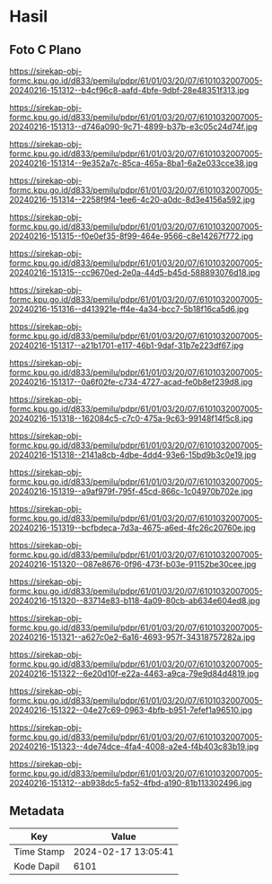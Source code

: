 # Hasil

## Foto C Plano

https://sirekap-obj-formc.kpu.go.id/d833/pemilu/pdpr/61/01/03/20/07/6101032007005-20240216-151312--b4cf96c8-aafd-4bfe-9dbf-28e48351f313.jpg

https://sirekap-obj-formc.kpu.go.id/d833/pemilu/pdpr/61/01/03/20/07/6101032007005-20240216-151313--d746a090-9c71-4899-b37b-e3c05c24d74f.jpg

https://sirekap-obj-formc.kpu.go.id/d833/pemilu/pdpr/61/01/03/20/07/6101032007005-20240216-151314--9e352a7c-85ca-465a-8ba1-6a2e033cce38.jpg

https://sirekap-obj-formc.kpu.go.id/d833/pemilu/pdpr/61/01/03/20/07/6101032007005-20240216-151314--2258f9f4-1ee6-4c20-a0dc-8d3e4156a592.jpg

https://sirekap-obj-formc.kpu.go.id/d833/pemilu/pdpr/61/01/03/20/07/6101032007005-20240216-151315--f0e0ef35-8f99-464e-9566-c8e14267f772.jpg

https://sirekap-obj-formc.kpu.go.id/d833/pemilu/pdpr/61/01/03/20/07/6101032007005-20240216-151315--cc9670ed-2e0a-44d5-b45d-588893076d18.jpg

https://sirekap-obj-formc.kpu.go.id/d833/pemilu/pdpr/61/01/03/20/07/6101032007005-20240216-151316--d413921e-ff4e-4a34-bcc7-5b18f16ca5d6.jpg

https://sirekap-obj-formc.kpu.go.id/d833/pemilu/pdpr/61/01/03/20/07/6101032007005-20240216-151317--a21b1701-e117-46b1-9daf-31b7e223df67.jpg

https://sirekap-obj-formc.kpu.go.id/d833/pemilu/pdpr/61/01/03/20/07/6101032007005-20240216-151317--0a6f02fe-c734-4727-acad-fe0b8ef239d8.jpg

https://sirekap-obj-formc.kpu.go.id/d833/pemilu/pdpr/61/01/03/20/07/6101032007005-20240216-151318--162084c5-c7c0-475a-9c63-99148f14f5c8.jpg

https://sirekap-obj-formc.kpu.go.id/d833/pemilu/pdpr/61/01/03/20/07/6101032007005-20240216-151318--2141a8cb-4dbe-4dd4-93e6-15bd9b3c0e19.jpg

https://sirekap-obj-formc.kpu.go.id/d833/pemilu/pdpr/61/01/03/20/07/6101032007005-20240216-151319--a9af979f-795f-45cd-866c-1c04970b702e.jpg

https://sirekap-obj-formc.kpu.go.id/d833/pemilu/pdpr/61/01/03/20/07/6101032007005-20240216-151319--bcfbdeca-7d3a-4675-a6ed-4fc26c20760e.jpg

https://sirekap-obj-formc.kpu.go.id/d833/pemilu/pdpr/61/01/03/20/07/6101032007005-20240216-151320--087e8676-0f96-473f-b03e-91152be30cee.jpg

https://sirekap-obj-formc.kpu.go.id/d833/pemilu/pdpr/61/01/03/20/07/6101032007005-20240216-151320--83714e83-b118-4a09-80cb-ab634e604ed8.jpg

https://sirekap-obj-formc.kpu.go.id/d833/pemilu/pdpr/61/01/03/20/07/6101032007005-20240216-151321--a627c0e2-6a16-4693-957f-34318757282a.jpg

https://sirekap-obj-formc.kpu.go.id/d833/pemilu/pdpr/61/01/03/20/07/6101032007005-20240216-151322--6e20d10f-e22a-4463-a9ca-79e9d84d4819.jpg

https://sirekap-obj-formc.kpu.go.id/d833/pemilu/pdpr/61/01/03/20/07/6101032007005-20240216-151322--04e27c69-0963-4bfb-b951-7efef1a96510.jpg

https://sirekap-obj-formc.kpu.go.id/d833/pemilu/pdpr/61/01/03/20/07/6101032007005-20240216-151323--4de74dce-4fa4-4008-a2e4-f4b403c83b19.jpg

https://sirekap-obj-formc.kpu.go.id/d833/pemilu/pdpr/61/01/03/20/07/6101032007005-20240216-151312--ab938dc5-fa52-4fbd-a190-81b113302496.jpg


## Metadata

| Key        | Value               |
| ---------- | ------------------- |
| Time Stamp | 2024-02-17 13:05:41 |
| Kode Dapil | 6101                |



